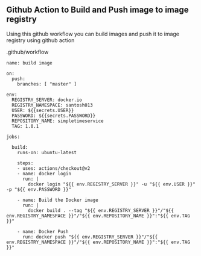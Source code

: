 ## Github Action to Build and Push image to image registry


Using this github workflow you can build images and push it to image registry using github action

.github/workflow

```text
name: build image

on:
  push:
    branches: [ "master" ]

env:
  REGISTRY_SERVER: docker.io
  REGISTRY_NAMESPACE: santosh013
  USER: ${{secrets.USER}}
  PASSWORD: ${{secrets.PASSWORD}}
  REPOSITORY_NAME: simpletimeservice
  TAG: 1.0.1

jobs:

  build:
    runs-on: ubuntu-latest

    steps:
    - uses: actions/checkout@v2
    - name: docker login
      run: |
        docker login "${{ env.REGISTRY_SERVER }}" -u "${{ env.USER }}" -p "${{ env.PASSWORD }}"
    
    - name: Build the Docker image
      run: |
        docker build . --tag "${{ env.REGISTRY_SERVER }}"/"${{ env.REGISTRY_NAMESPACE }}"/"${{ env.REPOSITORY_NAME }}":"${{ env.TAG }}"
      
    - name: Docker Push
      run: docker push "${{ env.REGISTRY_SERVER }}"/"${{ env.REGISTRY_NAMESPACE }}"/"${{ env.REPOSITORY_NAME }}":"${{ env.TAG }}"

```